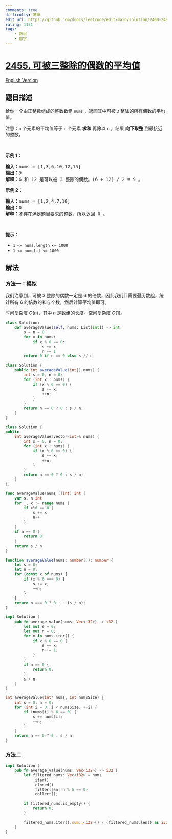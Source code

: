 ```yaml
---
comments: true
difficulty: 简单
edit_url: https://github.com/doocs/leetcode/edit/main/solution/2400-2499/2455.Average%20Value%20of%20Even%20Numbers%20That%20Are%20Divisible%20by%20Three/README.md
rating: 1151
tags:
    - 数组
    - 数学
---
```


# [2455. 可被三整除的偶数的平均值](https://leetcode.cn/problems/average-value-of-even-numbers-that-are-divisible-by-three)

[English Version](/solution/2400-2499/2455.Average%20Value%20of%20Even%20Numbers%20That%20Are%20Divisible%20by%20Three/README_EN.md)

## 题目描述

<!-- 这里写题目描述 -->

<p>给你一个由正整数组成的整数数组 <code>nums</code> ，返回其中可被 <code>3</code> 整除的所有偶数的平均值。</p>

<p>注意：<code>n</code> 个元素的平均值等于 <code>n</code> 个元素 <strong>求和</strong> 再除以 <code>n</code> ，结果 <strong>向下取整</strong> 到最接近的整数。</p>

<p>&nbsp;</p>

<p><strong>示例 1：</strong></p>

<pre>
<strong>输入：</strong>nums = [1,3,6,10,12,15]
<strong>输出：</strong>9
<strong>解释：</strong>6 和 12 是可以被 3 整除的偶数。(6 + 12) / 2 = 9 。
</pre>

<p><strong>示例 2：</strong></p>

<pre>
<strong>输入：</strong>nums = [1,2,4,7,10]
<strong>输出：</strong>0
<strong>解释：</strong>不存在满足题目要求的整数，所以返回 0 。
</pre>

<p>&nbsp;</p>

<p><strong>提示：</strong></p>

<ul>
	<li><code>1 &lt;= nums.length &lt;= 1000</code></li>
	<li><code>1 &lt;= nums[i] &lt;= 1000</code></li>
</ul>

## 解法

### 方法一：模拟

我们注意到，可被 $3$ 整除的偶数一定是 $6$ 的倍数，因此我们只需要遍历数组，统计所有 $6$ 的倍数的和与个数，然后计算平均值即可。

时间复杂度 $O(n)$，其中 $n$ 是数组的长度。空间复杂度 $O(1)$。

<!-- tabs:start -->

```python
class Solution:
    def averageValue(self, nums: List[int]) -> int:
        s = n = 0
        for x in nums:
            if x % 6 == 0:
                s += x
                n += 1
        return 0 if n == 0 else s // n
```

```java
class Solution {
    public int averageValue(int[] nums) {
        int s = 0, n = 0;
        for (int x : nums) {
            if (x % 6 == 0) {
                s += x;
                ++n;
            }
        }
        return n == 0 ? 0 : s / n;
    }
}
```

```cpp
class Solution {
public:
    int averageValue(vector<int>& nums) {
        int s = 0, n = 0;
        for (int x : nums) {
            if (x % 6 == 0) {
                s += x;
                ++n;
            }
        }
        return n == 0 ? 0 : s / n;
    }
};
```

```go
func averageValue(nums []int) int {
	var s, n int
	for _, x := range nums {
		if x%6 == 0 {
			s += x
			n++
		}
	}
	if n == 0 {
		return 0
	}
	return s / n
}
```

```ts
function averageValue(nums: number[]): number {
    let s = 0;
    let n = 0;
    for (const x of nums) {
        if (x % 6 === 0) {
            s += x;
            ++n;
        }
    }
    return n === 0 ? 0 : ~~(s / n);
}
```

```rust
impl Solution {
    pub fn average_value(nums: Vec<i32>) -> i32 {
        let mut s = 0;
        let mut n = 0;
        for x in nums.iter() {
            if x % 6 == 0 {
                s += x;
                n += 1;
            }
        }
        if n == 0 {
            return 0;
        }
        s / n
    }
}
```

```c
int averageValue(int* nums, int numsSize) {
    int s = 0, n = 0;
    for (int i = 0; i < numsSize; ++i) {
        if (nums[i] % 6 == 0) {
            s += nums[i];
            ++n;
        }
    }
    return n == 0 ? 0 : s / n;
}
```

<!-- tabs:end -->

### 方法二

<!-- tabs:start -->

```rust
impl Solution {
    pub fn average_value(nums: Vec<i32>) -> i32 {
        let filtered_nums: Vec<i32> = nums
            .iter()
            .cloned()
            .filter(|&n| n % 6 == 0)
            .collect();

        if filtered_nums.is_empty() {
            return 0;
        }

        filtered_nums.iter().sum::<i32>() / (filtered_nums.len() as i32)
    }
}
```

<!-- tabs:end -->

<!-- end -->
